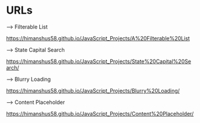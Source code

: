 # URLs

--> Filterable List

https://himanshus58.github.io/JavaScript_Projects/A%20Filterable%20List

--> State Capital Search

https://himanshus58.github.io/JavaScript_Projects/State%20Capital%20Search/

--> Blurry Loading

https://himanshus58.github.io/JavaScript_Projects/Blurry%20Loading/

--> Content Placeholder

https://himanshus58.github.io/JavaScript_Projects/Content%20Placeholder/
